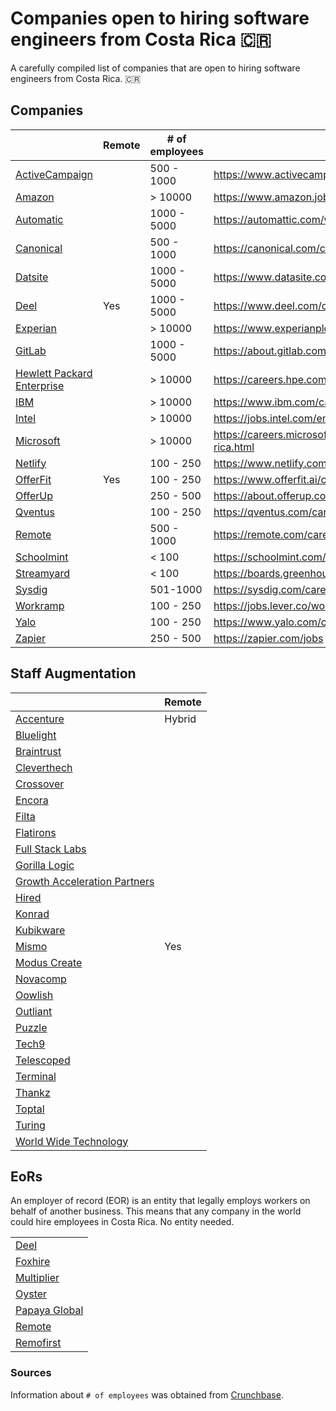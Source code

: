 # Companies open to hiring software engineers from Costa Rica :costa_rica:

A carefully compiled list of companies that are open to hiring software engineers from Costa Rica. :costa_rica:

## Companies

|                                                    | Remote | # of employees | Careers                                                              |
| -------------------------------------------------- | ------ | -------------- | -------------------------------------------------------------------- |
| [ActiveCampaign](http://www.activecampaign.com/)   |        | 500 - 1000     | https://www.activecampaign.com/en/about/careers                      |
| [Amazon](https://www.amazon.com/)                  |        | > 10000        | https://www.amazon.jobs/en/locations/costa-rica                      |
| [Automatic](https://automattic.com/)               |        | 1000 - 5000    | https://automattic.com/work-with-us/                                 |
| [Canonical](https://canonical.com/)                |        | 500 - 1000     | https://canonical.com/careers/career-explorer                        |
| [Datsite](https://www.datasite.com/)               |        | 1000 - 5000    | https://www.datasite.com/es/es/company/careers                       |
| [Deel](https://www.deel.com/)                      | Yes    | 1000 - 5000    | https://www.deel.com/careers                                         |
| [Experian](https://www.experianplc.com/)           |        | > 10000        | https://www.experianplc.com/careers/                                 |
| [GitLab](https://about.gitlab.com/)                |        | 1000 - 5000    | https://about.gitlab.com/jobs/all-jobs/                              |
| [Hewlett Packard Enterprise](https://www.hpe.com/) |        | > 10000        | https://careers.hpe.com/us/en                                        |
| [IBM](https://www.ibm.com/)                        |        | > 10000        | https://www.ibm.com/careers                                          |
| [Intel](https://intel.com/)                        |        | > 10000        | https://jobs.intel.com/en/search-jobs                                |
| [Microsoft](https://microsoft.com/)                |        | > 10000        | https://careers.microsoft.com/v2/global/en/locations/costa-rica.html |
| [Netlify](https://www.netlify.com/)                |        | 100 - 250      | https://www.netlify.com/careers/                                     |
| [OfferFit](https://www.offerfit.ai/)               | Yes    | 100 - 250      | https://www.offerfit.ai/careers                                      |
| [OfferUp](https://offerup.com/)                    |        | 250 - 500      | https://about.offerup.com/careers/engineering/                       |
| [Qventus](https://qventus.com/)                    |        | 100 - 250      | https://qventus.com/careers/                                         |
| [Remote](https://remote.com/)                      |        | 500 - 1000     | https://remote.com/careers                                           |
| [Schoolmint](https://schoolmint.com/)              |        | < 100          | https://schoolmint.com/careers/                                      |
| [Streamyard](https://streamyard.com/)              |        | < 100          | https://boards.greenhouse.io/streamyard                              |
| [Sysdig](https://sysdig.com/)                      |        | 501-1000       | https://sysdig.com/careers/open-positions/                           |
| [Workramp](https://www.workramp.com/)              |        | 100 - 250      | https://jobs.lever.co/workramp                                       |
| [Yalo](https://www.yalo.com/)                      |        | 100 - 250      | https://www.yalo.com/careers                                         |
| [Zapier](https://zapier.com/)                      |        | 250 - 500      | https://zapier.com/jobs                                              |

## Staff Augmentation

|                                                                             | Remote |
| --------------------------------------------------------------------------- | ------ |
| [Accenture](https://www.accenture.com/cr-en)                                | Hybrid |
| [Bluelight](https://bluelight.co/)                                          |        |
| [Braintrust](https://www.usebraintrust.com/)                                |        |
| [Cleverthech](https://clevertech.biz/)                                      |        |
| [Crossover](https://www.crossover.com/)                                     |        |
| [Encora](https://www.encora.com/)                                           |        |
| [Filta](https://filtaglobal.com/)                                           |        |
| [Flatirons](https://flatirons.com/)                                         |        |
| [Full Stack Labs](https://www.fullstacklabs.co/)                            |        |
| [Gorilla Logic](https://gorillalogic.com/)                                  |        |
| [Growth Acceleration Partners](https://www.growthaccelerationpartners.com/) |        |
| [Hired](https://hired.com/)                                                 |        |
| [Konrad](https://www.konrad.com/)                                           |        |
| [Kubikware](https://www.kubikware.com/)                                     |        |
| [Mismo](https://mismo.team/)                                                | Yes    |
| [Modus Create](https://moduscreate.com/)                                    |        |
| [Novacomp](https://www.crnova.com/)                                         |        |
| [Oowlish](https://www.oowlish.com/)                                         |        |
| [Outliant](https://www.outliant.com/)                                       |        |
| [Puzzle](https://puzzle.tech/)                                              |        |
| [Tech9](http://tech9.com/)                                                  |        |
| [Telescoped](https://telescoped.com/)                                       |        |
| [Terminal](https://www.terminal.io/)                                        |        |
| [Thankz](https://www.thankz.com/)                                           |        |
| [Toptal](https://www.toptal.com/)                                           |        |
| [Turing](https://www.turing.com/)                                           |        |
| [World Wide Technology](https://www.wwt.com/)                               |        |

## EoRs
An employer of record (EOR) is an entity that legally employs workers on behalf of another business. This means that any company in the world could hire employees in Costa Rica. No entity needed.

|                                                                                |
| ------------------------------------------------------------------------------ |
| [Deel](https://www.deel.com/employees/costa-rica)                              |
| [Foxhire](https://www.foxhire.com/countries/)                                  |
| [Multiplier](https://www.usemultiplier.com/talentwiki/costa-rica)              |
| [Oyster](https://www.oysterhr.com/country-availability)                        |
| [Papaya Global](https://www.papayaglobal.com/countrypedia/country/costa-rica/) |
| [Remote](https://remote.com/country-explorer/costa-rica)                       |
| [Remofirst](https://www.remofirst.com/country-guide/costa-rica)                |

### Sources

Information about `# of employees` was obtained from [Crunchbase](https://www.crunchbase.com/).

